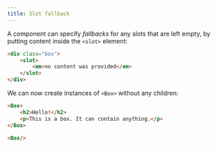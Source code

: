 ```yaml
---
title: Slot fallback
---
```


A component can specify *fallbacks* for any slots that are left empty, by putting content inside the `<slot>` element:

```html
<div class="box">
	<slot>
		<em>no content was provided</em>
	</slot>
</div>
```

We can now create instances of `<Box>` without any children:

```html
<Box>
	<h2>Hello!</h2>
	<p>This is a box. It can contain anything.</p>
</Box>

<Box/>
```
